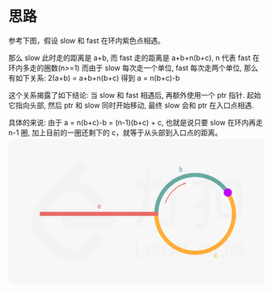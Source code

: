 # 思路

参考下图，假设 slow 和 fast 在环内紫色点相遇。

那么 slow 此时走的距离是 a+b, 
而 fast 走的距离是 a+b+n(b+c), n 代表 fast 在环内多走的圈数(n>=1)
而由于 slow 每次走一个单位, fast 每次走两个单位, 那么有如下关系:
2(a+b) = a+b+n(b+c) 
得到 a = n(b+c)-b

这个关系揭露了如下结论:
当 slow 和 fast 相遇后, 再额外使用一个 ptr 指针. 起始它指向头部, 然后 ptr 和 slow 同时开始移动,
最终 slow 会和 ptr 在入口点相遇.

具体的来说:
由于 a = n(b+c)-b = (n-1)(b+c) + c, 也就是说只要 slow 在环内再走 n-1 圈, 
加上目前的一圈还剩下的 c，就等于从头部到入口点的距离。
![img.png](img.png)